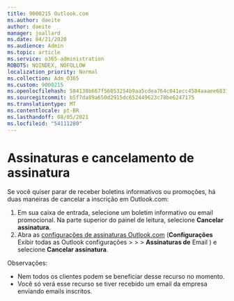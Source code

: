```yaml
---
title: 9000215 Outlook.com
ms.author: daeite
author: daeite
manager: joallard
ms.date: 04/21/2020
ms.audience: Admin
ms.topic: article
ms.service: o365-administration
ROBOTS: NOINDEX, NOFOLLOW
localization_priority: Normal
ms.collection: Adm_O365
ms.custom: 9000215
ms.openlocfilehash: 584138b667f56053254b9aa5cdea764c041ecc4584aaaee683107f21b14d61e3
ms.sourcegitcommit: b5f7da89a650d2915dc652449623c78be6247175
ms.translationtype: MT
ms.contentlocale: pt-BR
ms.lasthandoff: 08/05/2021
ms.locfileid: "54111280"
---
```

# <a name="subscriptions-and-unsubscribing"></a>Assinaturas e cancelamento de assinatura

Se você quiser parar de receber boletins informativos ou promoções, há duas maneiras de cancelar a inscrição em Outlook.com:

1. Em sua caixa de entrada, selecione um boletim informativo ou email promocional. Na parte superior do painel de leitura, selecione **Cancelar assinatura**.
2. Abra as [configurações de assinaturas Outlook.com](https://outlook.live.com/mail/options/mail/brandsSubscriptions) (**Configurações** Exibir todas as Outlook configurações  >    >    >  **Assinaturas de** Email ) e selecione **Cancelar assinatura**.

Observações:

- Nem todos os clientes podem se beneficiar desse recurso no momento.
- Você só verá esse recurso se tiver recebido um email da empresa enviando emails inscritos.